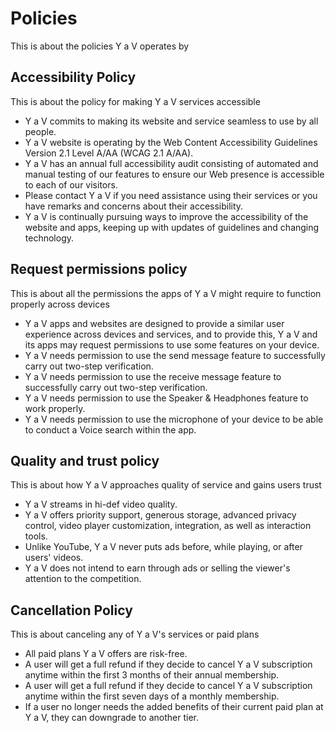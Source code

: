 # Policies

This is about the policies Y a V operates by

## Accessibility Policy

This is about the policy for making Y a V services accessible

- Y a V commits to making its website and service seamless to use by all people.
- Y a V website is operating by the Web Content Accessibility Guidelines Version 2.1 Level A/AA (WCAG 2.1 A/AA).
- Y a V has an annual full accessibility audit consisting of automated and manual testing of our features to ensure our Web presence is accessible to each of our visitors.
- Please contact Y a V if you need assistance using their services or you have remarks and concerns about their accessibility.
- Y a V is continually pursuing ways to improve the accessibility of the website and apps, keeping up with updates of guidelines and changing technology.

## Request permissions policy

This is about all the permissions the apps of Y a V might require to function properly across devices

- Y a V apps and websites are designed to provide a similar user experience across devices and services, and to provide this, Y a V and its apps may request permissions to use some features on your device.
- Y a V needs permission to use the send message feature to successfully carry out two-step verification.
- Y a V needs permission to use the receive message feature to successfully carry out two-step verification.
- Y a V needs permission to use the Speaker & Headphones feature to work properly.
- Y a V needs permission to use the microphone of your device to be able to conduct a Voice search within the app.

## Quality and trust policy

This is about how Y a V approaches quality of service and gains users trust

- Y a V streams in hi-def video quality.
- Y a V offers priority support, generous storage, advanced privacy control, video player customization, integration, as well as interaction tools.
- Unlike YouTube, Y a V never puts ads before, while playing, or after users' videos.
- Y a V does not intend to earn through ads or selling the viewer's attention to the competition.

## Cancellation Policy

This is about canceling any of Y a V's services or paid plans

- All paid plans Y a V offers are risk-free.
- A user will get a full refund if they decide to cancel Y a V subscription anytime within the first 3 months of their annual membership.
- A user will get a full refund if they decide to cancel Y a V subscription anytime within the first seven days of a monthly membership.
- If a user no longer needs the added benefits of their current paid plan at Y a V, they can downgrade to another tier.